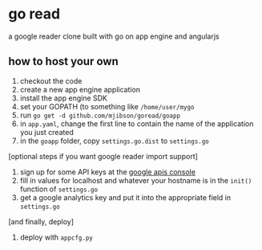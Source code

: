 # go read

a google reader clone built with go on app engine and angularjs

## how to host your own

1. checkout the code
1. create a new app engine application
1. install the app engine SDK
1. set your GOPATH (to something like `/home/user/mygo`
1. run `go get -d github.com/mjibson/goread/goapp`
1. in `app.yaml`, change the first line to contain the name of the application you just created
1. in the `goapp` folder, copy `settings.go.dist` to `settings.go`

[optional steps if you want google reader import support]

1. sign up for some API keys at the [google apis console](https://code.google.com/apis/console/)
1. fill in values for localhost and whatever your hostname is in the `init()` function of `settings.go`
1. get a google analytics key and put it into the appropriate field in `settings.go`

[and finally, deploy]

1. deploy with `appcfg.py`
